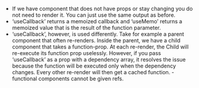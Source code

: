 - If we have component that does not have props or stay changing you do not need to render it. You can just use the same output as before. 
-  ‘useCallback’ returns a memoized callback and ‘useMemo’ returns a memoized value that is the result of the function parameter.
- ‘useCallback’, however, is used differently. Take for example a parent component that often re-renders. Inside the parent, we have a child component that takes a function-prop. At each re-render, the Child will re-execute its function prop uselessly. However, if you pass ‘useCallback’ as a prop with a dependency array, it resolves the issue because the function will be executed only when the dependency changes. Every other re-render will then get a cached function.
-functional components cannot be given refs.
